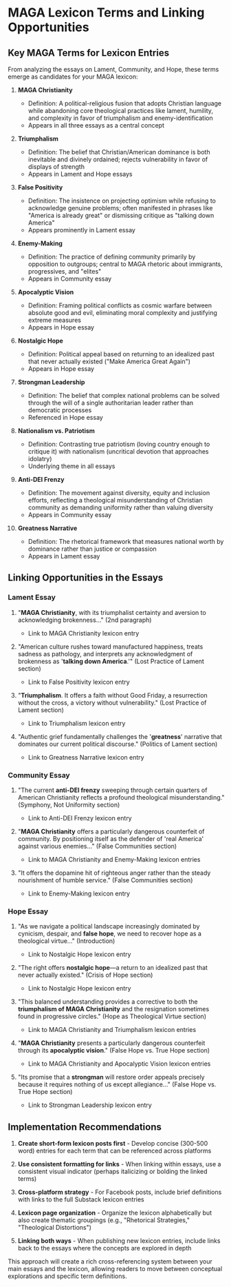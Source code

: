 # MAGA Lexicon Terms and Linking Opportunities

## Key MAGA Terms for Lexicon Entries

From analyzing the essays on Lament, Community, and Hope, these terms emerge as candidates for your MAGA lexicon:

1. **MAGA Christianity**
   - Definition: A political-religious fusion that adopts Christian language while abandoning core theological practices like lament, humility, and complexity in favor of triumphalism and enemy-identification
   - Appears in all three essays as a central concept

2. **Triumphalism**
   - Definition: The belief that Christian/American dominance is both inevitable and divinely ordained; rejects vulnerability in favor of displays of strength
   - Appears in Lament and Hope essays

3. **False Positivity**
   - Definition: The insistence on projecting optimism while refusing to acknowledge genuine problems; often manifested in phrases like "America is already great" or dismissing critique as "talking down America"
   - Appears prominently in Lament essay

4. **Enemy-Making**
   - Definition: The practice of defining community primarily by opposition to outgroups; central to MAGA rhetoric about immigrants, progressives, and "elites"
   - Appears in Community essay

5. **Apocalyptic Vision**
   - Definition: Framing political conflicts as cosmic warfare between absolute good and evil, eliminating moral complexity and justifying extreme measures
   - Appears in Hope essay

6. **Nostalgic Hope**
   - Definition: Political appeal based on returning to an idealized past that never actually existed ("Make America Great Again")
   - Appears in Hope essay

7. **Strongman Leadership**
   - Definition: The belief that complex national problems can be solved through the will of a single authoritarian leader rather than democratic processes
   - Referenced in Hope essay

8. **Nationalism vs. Patriotism**
   - Definition: Contrasting true patriotism (loving country enough to critique it) with nationalism (uncritical devotion that approaches idolatry)
   - Underlying theme in all essays

9. **Anti-DEI Frenzy**
   - Definition: The movement against diversity, equity and inclusion efforts, reflecting a theological misunderstanding of Christian community as demanding uniformity rather than valuing diversity
   - Appears in Community essay

10. **Greatness Narrative**
    - Definition: The rhetorical framework that measures national worth by dominance rather than justice or compassion
    - Appears in Lament essay

## Linking Opportunities in the Essays

### Lament Essay

1. "**MAGA Christianity**, with its triumphalist certainty and aversion to acknowledging brokenness..." (2nd paragraph)
   - Link to MAGA Christianity lexicon entry

2. "American culture rushes toward manufactured happiness, treats sadness as pathology, and interprets any acknowledgment of brokenness as '**talking down America**.'" (Lost Practice of Lament section)
   - Link to False Positivity lexicon entry

3. "**Triumphalism**. It offers a faith without Good Friday, a resurrection without the cross, a victory without vulnerability." (Lost Practice of Lament section)
   - Link to Triumphalism lexicon entry

4. "Authentic grief fundamentally challenges the '**greatness**' narrative that dominates our current political discourse." (Politics of Lament section)
   - Link to Greatness Narrative lexicon entry

### Community Essay

1. "The current **anti-DEI frenzy** sweeping through certain quarters of American Christianity reflects a profound theological misunderstanding." (Symphony, Not Uniformity section)
   - Link to Anti-DEI Frenzy lexicon entry

2. "**MAGA Christianity** offers a particularly dangerous counterfeit of community. By positioning itself as the defender of 'real America' against various enemies..." (False Communities section)
   - Link to MAGA Christianity and Enemy-Making lexicon entries

3. "It offers the dopamine hit of righteous anger rather than the steady nourishment of humble service." (False Communities section)
   - Link to Enemy-Making lexicon entry

### Hope Essay

1. "As we navigate a political landscape increasingly dominated by cynicism, despair, and **false hope**, we need to recover hope as a theological virtue..." (Introduction)
   - Link to Nostalgic Hope lexicon entry

2. "The right offers **nostalgic hope**—a return to an idealized past that never actually existed." (Crisis of Hope section)
   - Link to Nostalgic Hope lexicon entry

3. "This balanced understanding provides a corrective to both the **triumphalism of MAGA Christianity** and the resignation sometimes found in progressive circles." (Hope as Theological Virtue section)
   - Link to MAGA Christianity and Triumphalism lexicon entries

4. "**MAGA Christianity** presents a particularly dangerous counterfeit through its **apocalyptic vision**." (False Hope vs. True Hope section)
   - Link to MAGA Christianity and Apocalyptic Vision lexicon entries

5. "Its promise that a **strongman** will restore order appeals precisely because it requires nothing of us except allegiance..." (False Hope vs. True Hope section)
   - Link to Strongman Leadership lexicon entry

## Implementation Recommendations

1. **Create short-form lexicon posts first** - Develop concise (300-500 word) entries for each term that can be referenced across platforms

2. **Use consistent formatting for links** - When linking within essays, use a consistent visual indicator (perhaps italicizing or bolding the linked terms)

3. **Cross-platform strategy** - For Facebook posts, include brief definitions with links to the full Substack lexicon entries

4. **Lexicon page organization** - Organize the lexicon alphabetically but also create thematic groupings (e.g., "Rhetorical Strategies," "Theological Distortions")

5. **Linking both ways** - When publishing new lexicon entries, include links back to the essays where the concepts are explored in depth

This approach will create a rich cross-referencing system between your main essays and the lexicon, allowing readers to move between conceptual explorations and specific term definitions.
